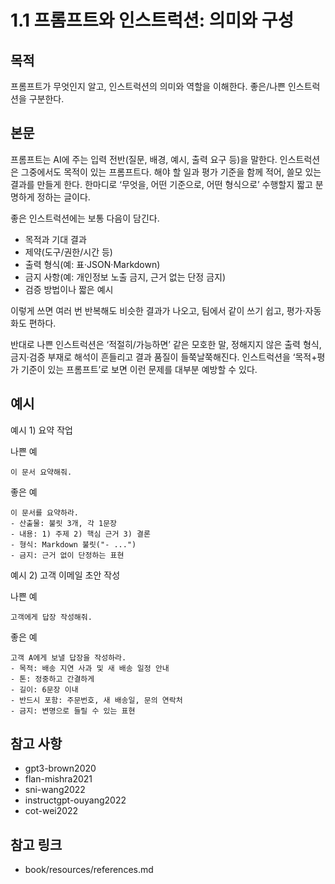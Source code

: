 # 1.1 프롬프트와 인스트럭션: 의미와 구성

## 목적
프롬프트가 무엇인지 알고, 인스트럭션의 의미와 역할을 이해한다. 좋은/나쁜 인스트럭션을 구분한다.

## 본문
프롬프트는 AI에 주는 입력 전반(질문, 배경, 예시, 출력 요구 등)을 말한다. 인스트럭션은 그중에서도 목적이 있는 프롬프트다. 해야 할 일과 평가 기준을 함께 적어, 쓸모 있는 결과를 만들게 한다. 한마디로 ‘무엇을, 어떤 기준으로, 어떤 형식으로’ 수행할지 짧고 분명하게 정하는 글이다.

좋은 인스트럭션에는 보통 다음이 담긴다.
- 목적과 기대 결과
- 제약(도구/권한/시간 등)
- 출력 형식(예: 표·JSON·Markdown)
- 금지 사항(예: 개인정보 노출 금지, 근거 없는 단정 금지)
- 검증 방법이나 짧은 예시

이렇게 쓰면 여러 번 반복해도 비슷한 결과가 나오고, 팀에서 같이 쓰기 쉽고, 평가·자동화도 편하다.

반대로 나쁜 인스트럭션은 ‘적절히/가능하면’ 같은 모호한 말, 정해지지 않은 출력 형식, 금지·검증 부재로 해석이 흔들리고 결과 품질이 들쭉날쭉해진다. 인스트럭션을 ‘목적+평가 기준이 있는 프롬프트’로 보면 이런 문제를 대부분 예방할 수 있다.

## 예시
예시 1) 요약 작업

나쁜 예
```
이 문서 요약해줘.
```

좋은 예
```
이 문서를 요약하라.
- 산출물: 불릿 3개, 각 1문장
- 내용: 1) 주제 2) 핵심 근거 3) 결론
- 형식: Markdown 불릿("- ...")
- 금지: 근거 없이 단정하는 표현
```

예시 2) 고객 이메일 초안 작성

나쁜 예
```
고객에게 답장 작성해줘.
```

좋은 예
```
고객 A에게 보낼 답장을 작성하라.
- 목적: 배송 지연 사과 및 새 배송 일정 안내
- 톤: 정중하고 간결하게
- 길이: 6문장 이내
- 반드시 포함: 주문번호, 새 배송일, 문의 연락처
- 금지: 변명으로 들릴 수 있는 표현
```


## 참고 사항
- gpt3-brown2020
- flan-mishra2021
- sni-wang2022
- instructgpt-ouyang2022
- cot-wei2022

## 참고 링크
- book/resources/references.md
